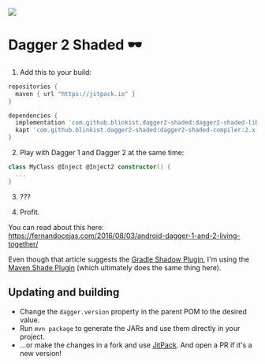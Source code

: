 [<img src="https://jitpack.io/v/blinkist/dagger2-shaded.svg?style=flat-square">](https://jitpack.io/#blinkist/dagger2-shaded)

# Dagger 2 Shaded 🕶

1. Add this to your build:

```groovy
repositories {
  maven { url "https://jitpack.io" }
}

dependencies {
  implementation 'com.github.blinkist.dagger2-shaded:dagger2-shaded-library:2.x'
  kapt 'com.github.blinkist.dagger2-shaded:dagger2-shaded-compiler:2.x'
}
```

2. Play with Dagger 1 and Dagger 2 at the same time:

```kotlin
class MyClass @Inject @Inject2 constructor() {
  ...
}
```

3. ???

4. Profit.

You can read about this here:
https://fernandocejas.com/2016/08/03/android-dagger-1-and-2-living-together/

Even though that article suggests the [Gradle Shadow Plugin](https://imperceptiblethoughts.com/shadow/), 
I'm using the [Maven Shade Plugin](https://maven.apache.org/plugins/maven-shade-plugin/) 
(which ultimately does the same thing here).

## Updating and building

- Change the `dagger.version` property in the parent POM to the desired value.
- Run `mvn package` to generate the JARs and use them directly in your project.
- ...or make the changes in a fork and use [JitPack](https://jitpack.io/). And open a PR if it's a new version!
